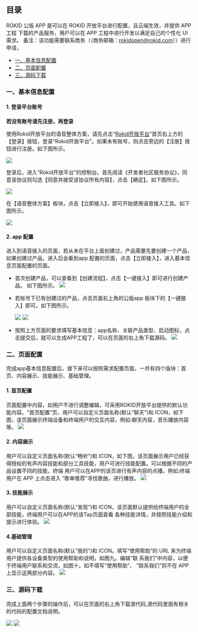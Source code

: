 ## 目录

ROKID 公版 APP 是可以在 ROKID 开放平台进行配置，且云端生效，并提供 APP 工程 下载的产品服务，用户可以在 APP 工程中进行开发以满足自己的个性化 UI 需求。
备注：该功能需要联系商务（（商务邮箱：rokidopen@rokid.com））进行申请，

* [一、基本信息配置](#一、基本信息配置)
* [二、页面配置](#二、页面配置)
* [三、源码下载](#二、源码下载)

  
### 一、基本信息配置

#### 1. 登录平台账号

**若没有账号请先注册，再登录**

使用Rokid开放平台的语音整体方案，请先点击“[Rokid开放平台](https://developer.rokid.com/#/)”首页右上方的【登录】按钮，登录“Rokid开放平台”。如果未有账号，则点击旁边的【注册】按钮进行注册。如下图所示。

![](images/01.png)

登录后，进入“Rokid开放平台”的控制台。首先阅读《开发者社区服务协议》，同意该协议则勾选【同意并接受该协议所有内容】，点击【确定】。如下图所示。

![](images/fuwuxieyi.jpg)

在【语音整体方案】板块，点击【立即接入】，即可开始使用语音接入工具。如下图所示。

![](images/02.png)


#### 2. app 配置

进入到语音接入的页面，若从未在平台上面创建过，产品需要先要创建一个产品，如果创建过产品，进入后会看到app 配置的页面，点击【立即接入】，进入基本信息页面配置的页面。


- 首次创建产品，可以查看到【创建流程】，点击【一键接入】即可进行创建产品。 如下图所示。
  ![](images/03.png)

- 若账号下已有创建过的产品，点击页面右上角的公版app 板块下的【一键接入】即可。如下图所示。

  ![](images/gongban2.png)
  ![](images/gongban1.png)
- 按照上方页面的要求填写基本信息：app名称、关联产品类型、启动图标，点击提交后，就可以生成APP工程了，可以在页面的右上角下载源码。
  ![](images/gongban3.png)


### 二、页面配置

完成app基本信息配置后，接下来可以按照需求配置页面，一共有四个版块：首页、内容展示、技能展示、基础管理。

#### 1. 首页配置

页面配置中内容，如用户不进行调整编辑，可采用ROKID开放平台提供的默认功能内容。“首页配置”页，用户可以自定义页面名称(默认“聊天”)和 ICON，如下图，该页面展示终端设备和终端用户的交互内容，例如:聊天内容，音乐播放内容等。
   ![](images/gongban4.png)

#### 2. 内容展示

用户可以自定义页面名称(默认“畅听”)和 ICON，如下图，该页面展示用户已经获得授权的有声内容技能和部分工具技能，用户可进行技能配置。可以根据不同的产品设置不同的技能，终端 用户可以在APP的该页进行有声内容的点播，例如:终端用户在 APP 上点击进入 “歌单推荐”寻找歌曲，进行播放。
![](images/gongban5.png)

#### 3. 技能展示

用户可以自定义页面名称(默认“发现”)和 ICON，该页面默认提供给终端用户的全部技能，终端用户可以在APP的该Tap页面查看 各种技能详情，并按照技能介绍和提示进行体验。
![](images/gongban7.png)

#### 4.基础管理
用户可以自定义页面名称(默认“我的”)和 ICON。填写“使用帮助”的 URL 来为终端用户提供各设备类型的使用帮助和说明，如图九。编辑“联 系我们”中内容，以便于终端用户联系和交流，如图十。如不填写“使用帮助”、 “联系我们”则不在 APP 上显示这两部分内容。
![](images/gongban9.png)

### 三、源码下载

完成上面两个步骤的操作后，可以在页面的右上角下载源代码,源代码里面有相关的代码的配置文档说明。

![](images/gongban10.png)
![](images/gongban12.png)
